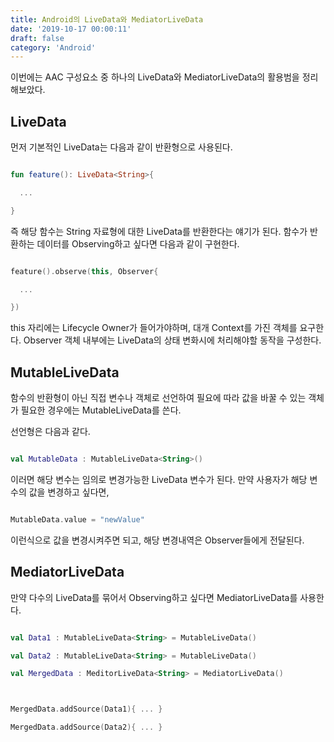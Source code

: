 ```yaml
---
title: Android의 LiveData와 MediatorLiveData
date: '2019-10-17 00:00:11'
draft: false
category: 'Android'
---
```


이번에는 AAC 구성요소 중 하나의 LiveData와 MediatorLiveData의 활용범을 정리해보았다.

## LiveData

먼저 기본적인 LiveData는 다음과 같이 반환형으로 사용된다.

```kotlin

fun feature(): LiveData<String>{

  ...

}

```

즉 해당 함수는 String 자료형에 대한 LiveData를 반환한다는 얘기가 된다. 함수가 반환하는 데이터를 Observing하고 싶다면 다음과 같이 구현한다.

```kotlin

feature().observe(this, Observer{

  ...

})

```

this 자리에는 Lifecycle Owner가 들어가야하며, 대개 Context를 가진 객체를 요구한다. Observer 객체 내부에는 LiveData의 상태 변화시에 처리해야할 동작을 구성한다.

## MutableLiveData

함수의 반환형이 아닌 직접 변수나 객체로 선언하여 필요에 따라 값을 바꿀 수 있는 객체가 필요한 경우에는 MutableLiveData를 쓴다.

선언형은 다음과 같다.

```kotlin

val MutableData : MutableLiveData<String>()

```

이러면 해당 변수는 임의로 변경가능한 LiveData 변수가 된다. 만약 사용자가 해당 변수의 값을 변경하고 싶다면,

```kotlin

MutableData.value = "newValue"

```

이런식으로 값을 변경시켜주면 되고, 해당 변경내역은 Observer들에게 전달된다.

## MediatorLiveData

만약 다수의 LiveData를 묶어서 Observing하고 싶다면 MediatorLiveData를 사용한다.

```kotlin

val Data1 : MutableLiveData<String> = MutableLiveData()

val Data2 : MutableLiveData<String> = MutableLiveData()

val MergedData : MeditorLiveData<String> = MediatorLiveData()



MergedData.addSource(Data1){ ... }

MergedData.addSource(Data2){ ... }

```
